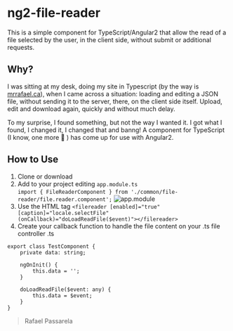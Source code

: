 # ng2-file-reader
This is a simple component for TypeScript/Angular2 that allow the read of a file selected by the user, in the client side, without submit or additional requests.

## Why?
I was sitting at my desk, doing my site in Typescript (by the way is <a href="http://mrrafael.ca/" target="_blank">mrrafael.ca</a>), when I came across a situation: loading and editing a JSON file, without sending it to the server, there, on the client side itself. Upload, edit and download again, quickly and without much delay.  

To my surprise, I found something, but not the way I wanted it. I got what I found, I changed it, I changed that and banng!
A component for TypeScript (I know, one more :grimacing: ) has come up for use with Angular2.  


## How to Use
1. Clone or download
2. Add to your project editing `app.module.ts`  
`import { FileReaderComponent } from './common/file-reader/file.reader.component';`
![app.module](https://cloud.githubusercontent.com/assets/13123625/23232537/5ad3f0a2-f92a-11e6-88b0-34c587e81bdc.png)  
3. Use the HTML tag `<filereader [enabled]="true" [caption]="locale.selectFile" (onCallback)="doLoadReadFile($event)"></filereader>`  
4. Create your callback function to handle the file content on your .ts file controller .ts
```
export class TestComponent {
    private data: string;

    ngOnInit() {
        this.data = '';
    }

    doLoadReadFile($event: any) {
        this.data = $event;
    }
}
```



> Rafael Passarela
